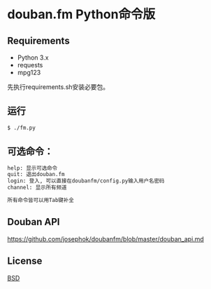 douban.fm Python命令版
========

## Requirements

- Python 3.x
- requests
- mpg123

先执行requirements.sh安装必要包。

## 运行

```bash
$ ./fm.py
```
## 可选命令：

```bash
help: 显示可选命令
quit: 退出douban.fm
login: 登入, 可以直接在doubanfm/config.py输入用户名密码
channel: 显示所有频道

所有命令皆可以用Tab键补全
```

## Douban API
https://github.com/josephok/doubanfm/blob/master/douban_api.md
## License
[BSD](https://github.com/josephok/doubanfm/blob/master/LICENSE)
